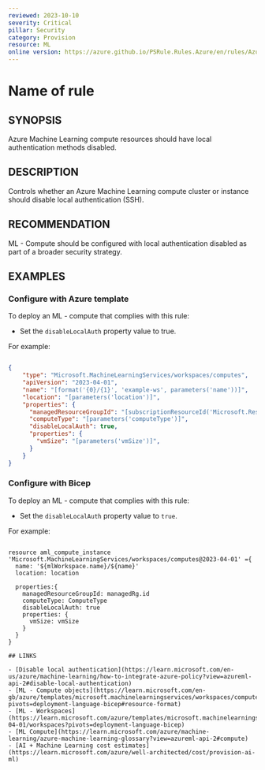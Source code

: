 ```yaml
---
reviewed: 2023-10-10
severity: Critical
pillar: Security
category: Provision
resource: ML
online version: https://azure.github.io/PSRule.Rules.Azure/en/rules/Azure.ML.DisableLocalAuth/
---
```


# Name of rule

## SYNOPSIS

Azure Machine Learning compute resources should have local authentication methods disabled.

## DESCRIPTION

Controls whether an Azure Machine Learning compute cluster or instance should disable local authentication (SSH).

## RECOMMENDATION

ML - Compute should be configured with local authentication disabled as part of a broader security strategy. 

## EXAMPLES

### Configure with Azure template

To deploy an ML - compute that complies with this rule:

- Set the `disableLocalAuth` property value to true.

For example:

```json

{
    "type": "Microsoft.MachineLearningServices/workspaces/computes",
    "apiVersion": "2023-04-01",
    "name": "[format('{0}/{1}', 'example-ws', parameters('name'))]",
    "location": "[parameters('location')]",
    "properties": {
      "managedResourceGroupId": "[subscriptionResourceId('Microsoft.Resources/resourceGroups', 'psrule')]",
      "computeType": "[parameters('computeType')]",
      "disableLocalAuth": true,
      "properties": {
        "vmSize": "[parameters('vmSize')]",
      }
    }
}

```

### Configure with Bicep

To deploy an ML - compute that complies with this rule:

- Set the `disableLocalAuth` property value to `true`.

For example:

```bicep

resource aml_compute_instance 'Microsoft.MachineLearningServices/workspaces/computes@2023-04-01' ={
  name: '${mlWorkspace.name}/${name}'
  location: location

  properties:{
    managedResourceGroupId: managedRg.id
    computeType: ComputeType
    disableLocalAuth: true
    properties: {
      vmSize: vmSize 
    }
  }
}

## LINKS

- [Disable local authentication](https://learn.microsoft.com/en-us/azure/machine-learning/how-to-integrate-azure-policy?view=azureml-api-2#disable-local-authentication)
- [ML - Compute objects](https://learn.microsoft.com/en-gb/azure/templates/microsoft.machinelearningservices/workspaces/computes?pivots=deployment-language-bicep#resource-format)
- [ML - Workspaces](https://learn.microsoft.com/azure/templates/microsoft.machinelearningservices/2023-04-01/workspaces?pivots=deployment-language-bicep)
- [ML Compute](https://learn.microsoft.com/azure/machine-learning/azure-machine-learning-glossary?view=azureml-api-2#compute)
- [AI + Machine Learning cost estimates](https://learn.microsoft.com/azure/well-architected/cost/provision-ai-ml)
